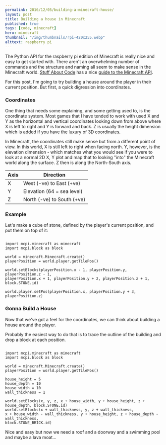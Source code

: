 ```yaml
---
permalink: 2016/12/05/building-a-minecraft-house/
layout: post
title: Building a house in Minecraft
published: true
tags: [code, minecraft]
hero: minecraft
thumbnail: "/img/thumbnails/rpi-420x255.webp"
alttext: raspberry pi
---
```


The Python API for the raspberry pi edition of Minecraft is really nice and easy to
get started with. There aren't an overwhelming number of commands and the structure
and naming all seem to make sense in the Minecraft world. <a href="http://www.stuffaboutcode.com/">Stuff About Code</a>
has a nice <a href="http://www.stuffaboutcode.com/p/minecraft-api-reference.html">guide to the Minecraft API</a>.

For this post, I'm going to try building a house around the player in their current
position. But first, a quick digression into coordinates.

### Coordinates

One thing that needs some explaining, and some getting used to, is the coordinate
system. Most games that I have tended to work with used X and Y as the horizontal
and vertical coordinates looking down from above where X is left to right and Y is
forward and back. Z is usually the height dimension which is added if you have the luxury
of 3D coordinates.

In Minecraft, the coordinates still make sense but from a different point of view. In
this world, X is still left to right when facing north. Y, however, is the elevation
dimension - which matches what you would see if you were to look at a normal 2D X, Y
plot and map that to looking "into" the Minecraft world along the surface. Z then is
along the North-South axis.

| Axis | Direction                  |
| ---- | -------------------------- |
| X    | West (-ve) to East (+ve)   |
| Y    | Elevation (64 = sea level) |
| Z    | North (-ve) to South (+ve) |

### Example

Let's make a cube of stone, defined by the player's current position, and put them
on top of it:

```

import mcpi.minecraft as minecraft
import mcpi.block as block

world = minecraft.Minecraft.create()
playerPosition = world.player.getTilePos()

world.setBlocks(playerPosition.x - 1, playerPosition.y, playerPosition.z - 1,
playerPosition.x + 1, playerPosition.y + 2, playerPosition.z + 1, block.STONE.id)

world.player.setPos(playerPosition.x, playerPosition.y + 3, playerPosition.z)

```

### Gonna Build a House

Now that we've got a feel for the coordinates, we can think about building a house
around the player.

Probably the easiest way to do that is to trace the outline of the building and
drop a block at each position.

```

import mcpi.minecraft as minecraft
import mcpi.block as block

world = minecraft.Minecraft.create()
playerPosition = world.player.getTilePos()

house_height = 5
house_depth = 10
house_width = 10
wall_thickness = 1

world.setBlocks(x, y, z, x + house_width, y + house_height, z + house_depth, block.STONE.id)
world.setBlocks(x + wall_thickness, y, z + wall_thickness,
x + house_width - wall_thickness, y + house_height, z + house_depth - wall_thickness,
block.STONE_BRICK.id)
```

Nice and easy but now we need a roof and a doorway and a swimming pool and maybe a lava moat...
